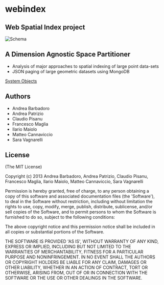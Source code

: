 # webindex

## Web Spatial Index project 

![Schema](https://raw.github.com/cvdlab-bio/webindex/master/Pianificazione%20Inizio%20Progetto/SchemaIO.jpg)

## A Dimension Agnostic Space Partitioner

- Analysis of major approaches to spatial indexing of large point data-sets
- JSON paging of large geometric datasets using MongoDB

[System Objects](https://github.com/cvdlab-bio/webindex/blob/master/Pianificazione%20Inizio%20Progetto/json_data_objects.definition.md)

## Authors

* Andrea Barbadoro
* Andrea Patrizio
* Claudio Pisanu
* Francesco Maglia
* Ilario Maiolo
* Matteo Cannaviccio
* Sara Vagnarelli

## License

(The MIT License)

Copyright (c) 2013 Andrea Barbadoro, Andrea Patrizio, Claudio Pisanu, Francesco Maglia, Ilario Maiolo, Matteo Cannaviccio, Sara Vagnarelli

Permission is hereby granted, free of charge, to any person obtaining
a copy of this software and associated documentation files (the
'Software'), to deal in the Software without restriction, including
without limitation the rights to use, copy, modify, merge, publish,
distribute, sublicense, and/or sell copies of the Software, and to
permit persons to whom the Software is furnished to do so, subject to
the following conditions:

The above copyright notice and this permission notice shall be
included in all copies or substantial portions of the Software.

THE SOFTWARE IS PROVIDED 'AS IS', WITHOUT WARRANTY OF ANY KIND,
EXPRESS OR IMPLIED, INCLUDING BUT NOT LIMITED TO THE WARRANTIES OF
MERCHANTABILITY, FITNESS FOR A PARTICULAR PURPOSE AND NONINFRINGEMENT.
IN NO EVENT SHALL THE AUTHORS OR COPYRIGHT HOLDERS BE LIABLE FOR ANY
CLAIM, DAMAGES OR OTHER LIABILITY, WHETHER IN AN ACTION OF CONTRACT,
TORT OR OTHERWISE, ARISING FROM, OUT OF OR IN CONNECTION WITH THE
SOFTWARE OR THE USE OR OTHER DEALINGS IN THE SOFTWARE.
